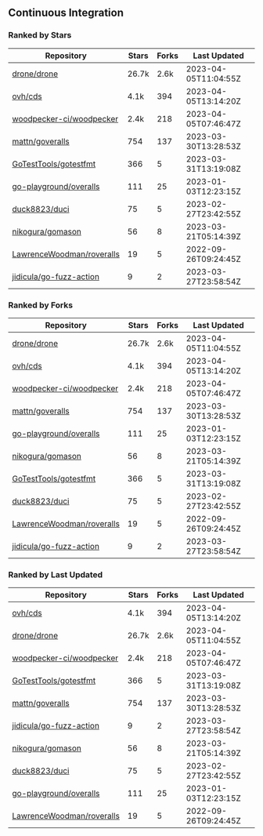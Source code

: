 ## Continuous Integration

### Ranked by Stars

| Repository | Stars | Forks | Last Updated |
|------------|-------|-------|--------------|
| [drone/drone](https://github.com/drone/drone) | 26.7k | 2.6k | 2023-04-05T11:04:55Z |
| [ovh/cds](https://github.com/ovh/cds) | 4.1k | 394 | 2023-04-05T13:14:20Z |
| [woodpecker-ci/woodpecker](https://github.com/woodpecker-ci/woodpecker) | 2.4k | 218 | 2023-04-05T07:46:47Z |
| [mattn/goveralls](https://github.com/mattn/goveralls) | 754 | 137 | 2023-03-30T13:28:53Z |
| [GoTestTools/gotestfmt](https://github.com/GoTestTools/gotestfmt) | 366 | 5 | 2023-03-31T13:19:08Z |
| [go-playground/overalls](https://github.com/go-playground/overalls) | 111 | 25 | 2023-01-03T12:23:15Z |
| [duck8823/duci](https://github.com/duck8823/duci) | 75 | 5 | 2023-02-27T23:42:55Z |
| [nikogura/gomason](https://github.com/nikogura/gomason) | 56 | 8 | 2023-03-21T05:14:39Z |
| [LawrenceWoodman/roveralls](https://github.com/LawrenceWoodman/roveralls) | 19 | 5 | 2022-09-26T09:24:45Z |
| [jidicula/go-fuzz-action](https://github.com/jidicula/go-fuzz-action) | 9 | 2 | 2023-03-27T23:58:54Z |

### Ranked by Forks

| Repository | Stars | Forks | Last Updated |
|------------|-------|-------|--------------|
| [drone/drone](https://github.com/drone/drone) | 26.7k | 2.6k | 2023-04-05T11:04:55Z |
| [ovh/cds](https://github.com/ovh/cds) | 4.1k | 394 | 2023-04-05T13:14:20Z |
| [woodpecker-ci/woodpecker](https://github.com/woodpecker-ci/woodpecker) | 2.4k | 218 | 2023-04-05T07:46:47Z |
| [mattn/goveralls](https://github.com/mattn/goveralls) | 754 | 137 | 2023-03-30T13:28:53Z |
| [go-playground/overalls](https://github.com/go-playground/overalls) | 111 | 25 | 2023-01-03T12:23:15Z |
| [nikogura/gomason](https://github.com/nikogura/gomason) | 56 | 8 | 2023-03-21T05:14:39Z |
| [GoTestTools/gotestfmt](https://github.com/GoTestTools/gotestfmt) | 366 | 5 | 2023-03-31T13:19:08Z |
| [duck8823/duci](https://github.com/duck8823/duci) | 75 | 5 | 2023-02-27T23:42:55Z |
| [LawrenceWoodman/roveralls](https://github.com/LawrenceWoodman/roveralls) | 19 | 5 | 2022-09-26T09:24:45Z |
| [jidicula/go-fuzz-action](https://github.com/jidicula/go-fuzz-action) | 9 | 2 | 2023-03-27T23:58:54Z |

### Ranked by Last Updated

| Repository | Stars | Forks | Last Updated |
|------------|-------|-------|--------------|
| [ovh/cds](https://github.com/ovh/cds) | 4.1k | 394 | 2023-04-05T13:14:20Z |
| [drone/drone](https://github.com/drone/drone) | 26.7k | 2.6k | 2023-04-05T11:04:55Z |
| [woodpecker-ci/woodpecker](https://github.com/woodpecker-ci/woodpecker) | 2.4k | 218 | 2023-04-05T07:46:47Z |
| [GoTestTools/gotestfmt](https://github.com/GoTestTools/gotestfmt) | 366 | 5 | 2023-03-31T13:19:08Z |
| [mattn/goveralls](https://github.com/mattn/goveralls) | 754 | 137 | 2023-03-30T13:28:53Z |
| [jidicula/go-fuzz-action](https://github.com/jidicula/go-fuzz-action) | 9 | 2 | 2023-03-27T23:58:54Z |
| [nikogura/gomason](https://github.com/nikogura/gomason) | 56 | 8 | 2023-03-21T05:14:39Z |
| [duck8823/duci](https://github.com/duck8823/duci) | 75 | 5 | 2023-02-27T23:42:55Z |
| [go-playground/overalls](https://github.com/go-playground/overalls) | 111 | 25 | 2023-01-03T12:23:15Z |
| [LawrenceWoodman/roveralls](https://github.com/LawrenceWoodman/roveralls) | 19 | 5 | 2022-09-26T09:24:45Z |

